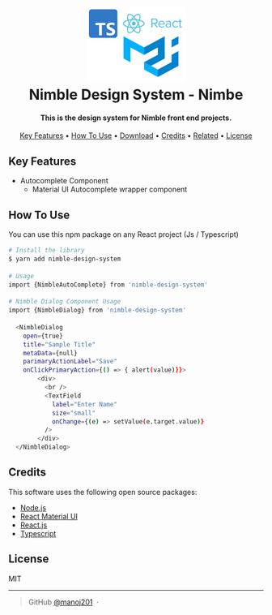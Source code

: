<h1 align="center">
  <br>
  <a href="http://nimble-institute.github.io/nimble-design-system"><img src="./logo.webp" alt="Markdownify" width="200"></a>
  <br>
  Nimble Design System - Nimbe
  <br>
</h1>

<h4 align="center">This is the design system for Nimble front end projects.</h4>

<p align="center">
  <a href="#key-features">Key Features</a> •
  <a href="#how-to-use">How To Use</a> •
  <a href="#download">Download</a> •
  <a href="#credits">Credits</a> •
  <a href="#related">Related</a> •
  <a href="#license">License</a>
</p>

## Key Features

- Autocomplete Component
  - Material UI Autocomplete wrapper component

## How To Use

You can use this npm package on any React project (Js / Typescript)

```bash
# Install the library
$ yarn add nimble-design-system

# Usage
import {NimbleAutoComplete} from 'nimble-design-system'

# Nimble Dialog Component Usage
import {NimbleDialog} from 'nimble-design-system'

  <NimbleDialog
    open={true}
    title="Sample Title"
    metaData={null}
    parimaryActionLabel="Save"
    onClickPrimaryAction={() => { alert(value)}}>
        <div>
          <br />
          <TextField
            label="Enter Name"
            size="small"
            onChange={(e) => setValue(e.target.value)}
          />
        </div>
  </NimbleDialog>

```

## Credits

This software uses the following open source packages:

- [Node.js](https://nodejs.org/)
- [React Material UI](https://mui.com/)
- [React.js](https://react.dev/)
- [Typescript](https://www.typescriptlang.org/)

## License

MIT

---

> GitHub [@manoj201](https://github.com/Manoj201) &nbsp;&middot;&nbsp;
